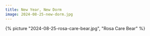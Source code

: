```yaml
---
title: New Year, New Dorm
image: 2024-08-25-new-dorm.jpg
---
```


<!--more-->

{% picture "2024-08-25-rosa-care-bear.jpg", "Rosa Care Bear" %}
